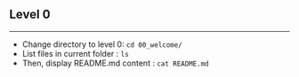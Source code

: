 ## Level 0
---
- Change directory to level 0: `cd 00_welcome/`
- List files in current folder : `ls`
- Then, display README.md content : `cat README.md`
